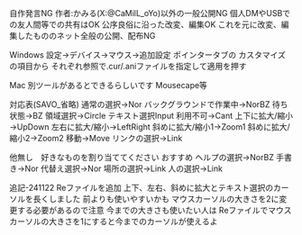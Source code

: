 自作発言NG
作者:かみる(X:@CaMilL_oYo)以外の一般公開NG
個人DMやUSBでの友人間等での共有はOK
公序良俗に沿った改変、編集OK
これを元に改変、編集したもののネット全般の公開、配布NG

Windows
設定→デバイス→マウス→追加設定
ポインタータブの
カスタマイズの項目から
それぞれ参照で.cur/.aniファイルを指定して適用を押す

Mac
別ツールがあるとできるらしいです
Mousecape等

対応表(SAVO_省略)
通常の選択→Nor
バックグラウンドで作業中→NorBZ
待ち状態→BZ
領域選択→Circle
テキスト選択Input
利用不可→Cant
上下に拡大/縮小→UpDown
左右に拡大/縮小→LeftRight
斜めに拡大/縮小1→Zoom1
斜めに拡大/縮小2→Zoom2
移動→Move
リンクの選択→Link

他無し　好きなものを割り当ててください
おすすめ
ヘルプの選択→NorBZ
手書き→Nor
代替え選択→Nor
場所の選択→Link
人の選択→Link

追記-241122
Reファイルを追加
上下、左右、斜めに拡大とテキスト選択のカーソルを長くしました
前よりも使いやすいかも
マウスカーソルの大きさを2に変更する必要があるので注意
今までの大きさも使いたい人は
Reファイルでマウスカーソルの大きさを1にすると今までのカーソルが使えるよ
